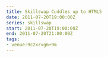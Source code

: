 ```yaml
---
title: Skillswap Cuddles up to HTML5
date: 2011-07-20T19:00:00Z
series: skillswap
start: 2011-07-20T19:00:00Z
end: 2011-07-20T21:00:00Z
tags:
- venue:9c2xrvg6+9m
---
```

